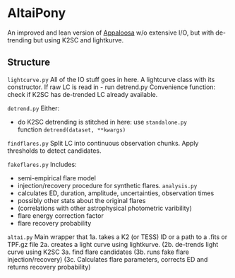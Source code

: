 # AltaiPony
An improved and lean version of [Appaloosa](https://github.com/jradavenport/appaloosa/) w/o extensive I/O, but with de-trending but using K2SC and lightkurve.

## Structure 

```lightcurve.py```
All of the IO stuff goes in here. A lightcurve class with its constructor.
If raw LC is read in - run detrend.py 
Convenience function: check if K2SC has de-trended LC already available.

```detrend.py```
Either:
 - do K2SC detrending is stitched in here: use ```standalone.py```  
 function ```detrend(dataset, **kwargs)```

```findflares.py```
Split LC into continuous observation chunks.
Apply thresholds to detect candidates.

```fakeflares.py```
Includes:
- semi-empirical flare model
- injection/recovery procedure for synthetic flares.
```analysis.py```
- calculates ED, duration, amplitude, uncertainties, observation times
- possibly other stats about the original flares 
- (correlations with other astrophysical photometric varibility)
- flare energy correction factor
- flare recovery probability

```altai.py```
Main wrapper that
1a. takes a K2 (or TESS) ID or a path to a .fits or TPF.gz file
2a. creates a light curve using lightkurve.
(2b. de-trends light curve using K2SC
3a. find flare candidates
(3b. runs fake flare injection/recovery)
(3c. Calculates flare parameters, corrects ED and returns recovery probability)

